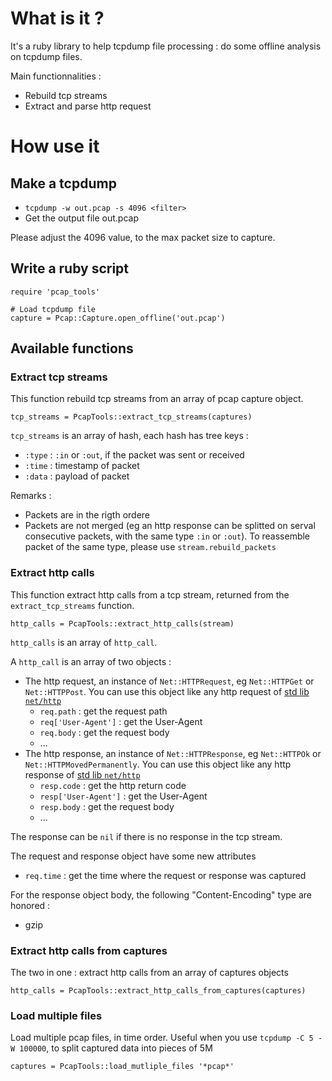 # What is it ?

It's a ruby library to help tcpdump file processing : do some offline analysis on tcpdump files.

Main functionnalities :

* Rebuild tcp streams
* Extract and parse http request

# How use it

## Make a tcpdump

* `tcpdump -w out.pcap -s 4096 <filter>`
* Get the output file out.pcap

Please adjust the 4096 value, to the max packet size to capture.

## Write a ruby script

    require 'pcap_tools'

    # Load tcpdump file
    capture = Pcap::Capture.open_offline('out.pcap')

## Available functions

### Extract tcp streams

This function rebuild tcp streams from an array of pcap capture object.

    tcp_streams = PcapTools::extract_tcp_streams(captures)

`tcp_streams` is an array of hash, each hash has tree keys :

* `:type` : `:in` or `:out`, if the packet was sent or received
* `:time` : timestamp of packet
* `:data` : payload of packet

Remarks :

* Packets are in the rigth ordere
* Packets are not merged (eg an http response can be splitted on serval consecutive packets,
with the same type `:in` or `:out`). 
To reassemble packet of the same type, please use `stream.rebuild_packets`

### Extract http calls

This function extract http calls from a tcp stream, returned from the `extract_tcp_streams` function.

    http_calls = PcapTools::extract_http_calls(stream)

`http_calls` is an array of `http_call`.

A `http_call` is an array of two objects :

* The http request, an instance of `Net::HTTPRequest`, eg `Net::HTTPGet` or `Net::HTTPPost`. You can use this object
like any http request of [std lib `net/http`](http://www.ruby-doc.org/stdlib/libdoc/net/http/rdoc/index.html)
  * `req.path` : get the request path
  * `req['User-Agent']` : get the User-Agent
  * `req.body` : get the request body
  * ...
* The http response, an instance of `Net::HTTPResponse`, eg `Net::HTTPOk` or `Net::HTTPMovedPermanently`. You can use this object
  like any http response of [std lib `net/http`](http://www.ruby-doc.org/stdlib/libdoc/net/http/rdoc/index.html)
  * `resp.code` : get the http return code
  * `resp['User-Agent']` : get the User-Agent
  * `resp.body` : get the request body
  * ...

The response can be `nil` if there is no response in the tcp stream.

The request and response object have some new attributes

* `req.time` : get the time where the request or response was captured

For the response object body, the following "Content-Encoding" type are honored :

* gzip

### Extract http calls from captures

The two in one : extract http calls from an array of captures objects

    http_calls = PcapTools::extract_http_calls_from_captures(captures)

### Load multiple files

Load multiple pcap files, in time order. Useful when you use `tcpdump -C 5 -W 100000`, to split captured data into pieces of 5M

    captures = PcapTools::load_mutliple_files '*pcap*'
